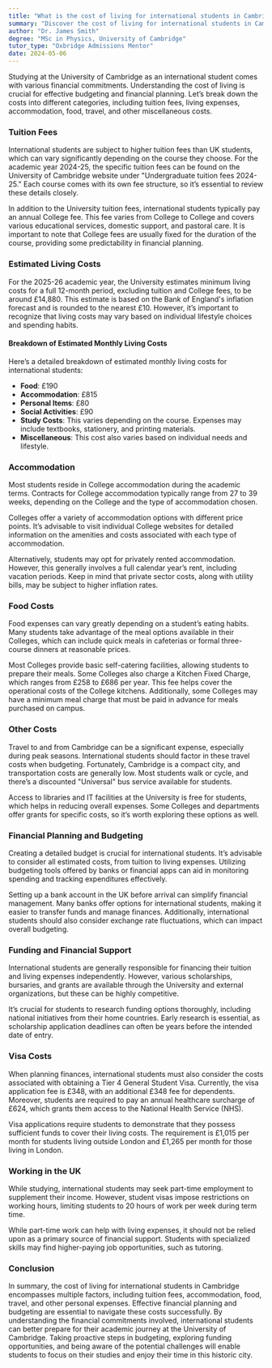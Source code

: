 ```yaml
---
title: "What is the cost of living for international students in Cambridge?"
summary: "Discover the cost of living for international students in Cambridge, covering tuition, accommodation, food, travel, and more for effective budgeting."
author: "Dr. James Smith"
degree: "MSc in Physics, University of Cambridge"
tutor_type: "Oxbridge Admissions Mentor"
date: 2024-05-06
---
```


Studying at the University of Cambridge as an international student comes with various financial commitments. Understanding the cost of living is crucial for effective budgeting and financial planning. Let’s break down the costs into different categories, including tuition fees, living expenses, accommodation, food, travel, and other miscellaneous costs. 

### Tuition Fees

International students are subject to higher tuition fees than UK students, which can vary significantly depending on the course they choose. For the academic year 2024-25, the specific tuition fees can be found on the University of Cambridge website under "Undergraduate tuition fees 2024-25." Each course comes with its own fee structure, so it’s essential to review these details closely. 

In addition to the University tuition fees, international students typically pay an annual College fee. This fee varies from College to College and covers various educational services, domestic support, and pastoral care. It is important to note that College fees are usually fixed for the duration of the course, providing some predictability in financial planning.

### Estimated Living Costs

For the 2025-26 academic year, the University estimates minimum living costs for a full 12-month period, excluding tuition and College fees, to be around £14,880. This estimate is based on the Bank of England's inflation forecast and is rounded to the nearest £10. However, it’s important to recognize that living costs may vary based on individual lifestyle choices and spending habits. 

#### Breakdown of Estimated Monthly Living Costs

Here’s a detailed breakdown of estimated monthly living costs for international students:

- **Food**: £190
- **Accommodation**: £815
- **Personal Items**: £80
- **Social Activities**: £90
- **Study Costs**: This varies depending on the course. Expenses may include textbooks, stationery, and printing materials.
- **Miscellaneous**: This cost also varies based on individual needs and lifestyle.

### Accommodation

Most students reside in College accommodation during the academic terms. Contracts for College accommodation typically range from 27 to 39 weeks, depending on the College and the type of accommodation chosen. 

Colleges offer a variety of accommodation options with different price points. It’s advisable to visit individual College websites for detailed information on the amenities and costs associated with each type of accommodation. 

Alternatively, students may opt for privately rented accommodation. However, this generally involves a full calendar year’s rent, including vacation periods. Keep in mind that private sector costs, along with utility bills, may be subject to higher inflation rates.

### Food Costs

Food expenses can vary greatly depending on a student’s eating habits. Many students take advantage of the meal options available in their Colleges, which can include quick meals in cafeterias or formal three-course dinners at reasonable prices. 

Most Colleges provide basic self-catering facilities, allowing students to prepare their meals. Some Colleges also charge a Kitchen Fixed Charge, which ranges from £258 to £686 per year. This fee helps cover the operational costs of the College kitchens. Additionally, some Colleges may have a minimum meal charge that must be paid in advance for meals purchased on campus.

### Other Costs

Travel to and from Cambridge can be a significant expense, especially during peak seasons. International students should factor in these travel costs when budgeting. Fortunately, Cambridge is a compact city, and transportation costs are generally low. Most students walk or cycle, and there’s a discounted "Universal" bus service available for students.

Access to libraries and IT facilities at the University is free for students, which helps in reducing overall expenses. Some Colleges and departments offer grants for specific costs, so it’s worth exploring these options as well.

### Financial Planning and Budgeting

Creating a detailed budget is crucial for international students. It’s advisable to consider all estimated costs, from tuition to living expenses. Utilizing budgeting tools offered by banks or financial apps can aid in monitoring spending and tracking expenditures effectively. 

Setting up a bank account in the UK before arrival can simplify financial management. Many banks offer options for international students, making it easier to transfer funds and manage finances. Additionally, international students should also consider exchange rate fluctuations, which can impact overall budgeting.

### Funding and Financial Support

International students are generally responsible for financing their tuition and living expenses independently. However, various scholarships, bursaries, and grants are available through the University and external organizations, but these can be highly competitive. 

It’s crucial for students to research funding options thoroughly, including national initiatives from their home countries. Early research is essential, as scholarship application deadlines can often be years before the intended date of entry.

### Visa Costs

When planning finances, international students must also consider the costs associated with obtaining a Tier 4 General Student Visa. Currently, the visa application fee is £348, with an additional £348 fee for dependents. Moreover, students are required to pay an annual healthcare surcharge of £624, which grants them access to the National Health Service (NHS).

Visa applications require students to demonstrate that they possess sufficient funds to cover their living costs. The requirement is £1,015 per month for students living outside London and £1,265 per month for those living in London.

### Working in the UK

While studying, international students may seek part-time employment to supplement their income. However, student visas impose restrictions on working hours, limiting students to 20 hours of work per week during term time. 

While part-time work can help with living expenses, it should not be relied upon as a primary source of financial support. Students with specialized skills may find higher-paying job opportunities, such as tutoring.

### Conclusion

In summary, the cost of living for international students in Cambridge encompasses multiple factors, including tuition fees, accommodation, food, travel, and other personal expenses. Effective financial planning and budgeting are essential to navigate these costs successfully. By understanding the financial commitments involved, international students can better prepare for their academic journey at the University of Cambridge. Taking proactive steps in budgeting, exploring funding opportunities, and being aware of the potential challenges will enable students to focus on their studies and enjoy their time in this historic city.
    